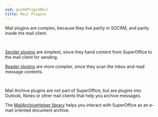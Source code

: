 ```yaml
---
uid: guidePluginMail
title: Mail Plugins
---
```


Mail plugins are complex, because they live partly in SOCRM, and partly inside the mail client.

 

[Sender plugins](guideMailSender.md) are simplest, since they hand content from SuperOffice to the mail client for sending.

[Reader plugins](guideMailPluginReader.md) are more complex, since they scan the inbox and read message contents.

 

Mail Archive plugins are not part of SuperOffice, but are plugins into Outlook, Notes or other mail clients that help you archive messages.

The [MailArchiveHelper library](guideMailArchivePlugin.md) helps you interact with SuperOffice as an e-mail oriented document archive.